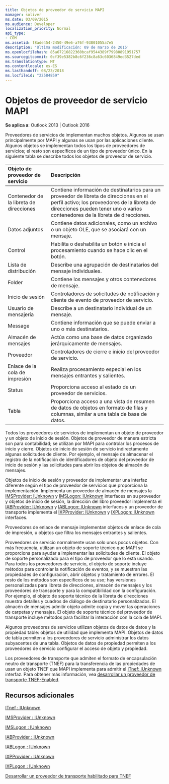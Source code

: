 ```yaml
---
title: Objetos de proveedor de servicio MAPI
manager: soliver
ms.date: 03/09/2015
ms.audience: Developer
localization_priority: Normal
api_type:
- COM
ms.assetid: f8ade454-2450-49e6-a76f-93801055a7e5
description: 'Última modificación: 09 de marzo de 2015'
ms.openlocfilehash: 85a67216822360bcaf9544389f79980891951757
ms.sourcegitcommit: 0cf39e5382b8c6f236c8a63c6036849ed3527ded
ms.translationtype: MT
ms.contentlocale: es-ES
ms.lasthandoff: 08/23/2018
ms.locfileid: "22584859"
---
```

# <a name="mapi-service-provider-objects"></a>Objetos de proveedor de servicio MAPI

  
  
**Se aplica a**: Outlook 2013 | Outlook 2016 
  
Proveedores de servicios de implementan muchos objetos. Algunos se usan principalmente por MAPI y algunas se usan por las aplicaciones cliente. Algunos objetos se implementan todos los tipos de proveedores de servicios; el resto son específicos de un tipo de proveedor único. En la siguiente tabla se describe todos los objetos de proveedor de servicio.
  
|**Objeto de proveedor de servicio**|**Descripción**|
|:-----|:-----|
|Contenedor de la libreta de direcciones  <br/> |Contiene información de destinatarios para un proveedor de libreta de direcciones en el perfil activo; los proveedores de la libreta de direcciones pueden tener uno o varios contenedores de la libreta de direcciones.  <br/> |
|Datos adjuntos  <br/> |Contiene datos adicionales, como un archivo o un objeto OLE, que se asociará con un mensaje.  <br/> |
|Control  <br/> |Habilita o deshabilita un botón e inicia el procesamiento cuando se hace clic en el botón.  <br/> |
|Lista de distribución  <br/> |Describe una agrupación de destinatarios del mensaje individuales.  <br/> |
|Folder  <br/> |Contiene los mensajes y otros contenedores de mensaje.  <br/> |
|Inicio de sesión  <br/> |Controladores de solicitudes de notificación y cliente de evento de proveedor de servicio.  <br/> |
|Usuario de mensajería  <br/> |Describe a un destinatario individual de un mensaje.  <br/> |
|Message  <br/> |Contiene información que se puede enviar a uno o más destinatarios.  <br/> |
|Almacén de mensajes  <br/> |Actúa como una base de datos organizado jerárquicamente de mensajes.  <br/> |
|Proveedor  <br/> |Controladores de cierre e inicio del proveedor de servicio.  <br/> |
|Enlace de la cola de impresión  <br/> |Realiza procesamiento especial en los mensajes entrantes y salientes.  <br/> |
|Status  <br/> |Proporciona acceso al estado de un proveedor de servicios.  <br/> |
|Tabla  <br/> |Proporciona acceso a una vista de resumen de datos de objetos en formato de filas y columnas, similar a una tabla de base de datos.  <br/> |
   
Todos los proveedores de servicios de implementan un objeto de proveedor y un objeto de inicio de sesión. Objetos de proveedor de manera estricta son para contabilidad; se utilizan por MAPI para controlar los procesos de inicio y cierre. Objetos de inicio de sesión de servicio indirectamente algunas solicitudes de cliente. Por ejemplo, el mensaje de almacenar el registro de la notificación de identificadores de objeto del proveedor de inicio de sesión y las solicitudes para abrir los objetos de almacén de mensajes. 
  
Objetos de inicio de sesión y proveedor de implementar una interfaz diferente según el tipo de proveedor de servicios que proporciona la implementación. Implementa un proveedor de almacén de mensajes la [IMSProvider: IUnknown](imsprovideriunknown.md) y [IMSLogon: IUnknown](imslogoniunknown.md) interfaces en su proveedor y objetos de inicio de sesión, la dirección del libro proveedor implementa el [IABProvider: IUnknown](iabprovideriunknown.md) y [IABLogon: IUnknown](iablogoniunknown.md) interfaces y un proveedor de transporte implementa el [IXPProvider: IUnknown](ixpprovideriunknown.md) y [IXPLogon: IUnknown](ixplogoniunknown.md) interfaces. 
  
Proveedores de enlace de mensaje implementan objetos de enlace de cola de impresión, u objetos que filtra los mensajes entrantes y salientes.
  
Proveedores de servicio normalmente usan solo unos pocos objetos. Con más frecuencia, utilizan un objeto de soporte técnico que MAPI se proporciona para ayudar a implementar las solicitudes de cliente. El objeto de soporte personalizado para el tipo de proveedor que lo está usando. Para todos los proveedores de servicio, el objeto de soporte incluye métodos para controlar la notificación de eventos, y se muestran las propiedades de configuración, abrir objetos y tratamiento de errores. El resto de los métodos son específicos de su uso; hay versiones personalizadas para libreta de direcciones, almacén de mensajes y los proveedores de transporte y para la compatibilidad con la configuración. Por ejemplo, el objeto de soporte técnico de la libreta de direcciones muestra detalles y cuadros de diálogo de destinatario personalizados. El almacén de mensajes admitir objeto admite copia y mover las operaciones de carpetas y mensajes. El objeto de soporte técnico del proveedor de transporte incluye métodos para facilitar la interacción con la cola de MAPI. 
  
Algunos proveedores de servicios utilizan objetos de datos de datos y la propiedad table: objetos de utilidad que implementa MAPI. Objetos de datos de tabla permiten a los proveedores de servicio administrar los datos subyacentes de una tabla. Objetos de datos de propiedad permiten a los proveedores de servicio configurar el acceso de objeto y propiedad. 
  
Los proveedores de transporte que admiten el formato de encapsulación neutro de transporte (TNEF) para la transferencia de las propiedades de usan un objeto TNEF que MAPI implementa para admitir el [ITnef: IUnknown](itnefiunknown.md) interfaz. Para obtener más información, vea [desarrollar un proveedor de transporte TNEF-Enabled](developing-a-tnef-enabled-transport-provider.md). 
  
## <a name="see-also"></a>Recursos adicionales



[ITnef : IUnknown](itnefiunknown.md)
  
[IMSProvider : IUnknown](imsprovideriunknown.md)
  
[IMSLogon : IUnknown](imslogoniunknown.md)
  
[IABProvider : IUnknown](iabprovideriunknown.md)
  
[IABLogon : IUnknown](iablogoniunknown.md)
  
[IXPProvider : IUnknown](ixpprovideriunknown.md)
  
[IXPLogon : IUnknown](ixplogoniunknown.md)


[Desarrollar un proveedor de transporte habilitado para TNEF](developing-a-tnef-enabled-transport-provider.md)

